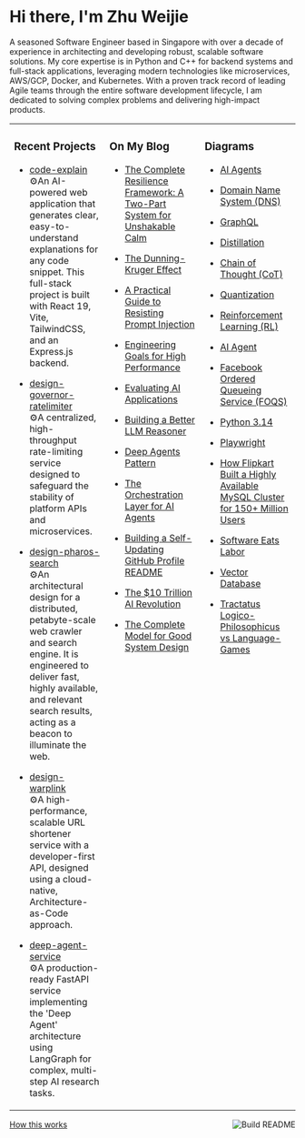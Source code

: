 # Hi there, I'm Zhu Weijie

A seasoned Software Engineer based in Singapore with over a decade of experience in architecting and developing robust, scalable software solutions. My core expertise is in Python and C++ for backend systems and full-stack applications, leveraging modern technologies like microservices, AWS/GCP, Docker, and Kubernetes. With a proven track record of leading Agile teams through the entire software development lifecycle, I am dedicated to solving complex problems and delivering high-impact products.

<table>
<tr>
<td valign="top" width="33%">

### Recent Projects
<!-- recent_projects starts -->
* [code-explain](https://github.com/zhu-weijie/code-explain)<br/>⚙️An AI-powered web application that generates clear, easy-to-understand explanations for any code snippet. This full-stack project is built with React 19, Vite, TailwindCSS, and an Express.js backend.

* [design-governor-ratelimiter](https://github.com/zhu-weijie/design-governor-ratelimiter)<br/>⚙️A centralized, high-throughput rate-limiting service designed to safeguard the stability of platform APIs and microservices.

* [design-pharos-search](https://github.com/zhu-weijie/design-pharos-search)<br/>⚙️An architectural design for a distributed, petabyte-scale web crawler and search engine. It is engineered to deliver fast, highly available, and relevant search results, acting as a beacon to illuminate the web.

* [design-warplink](https://github.com/zhu-weijie/design-warplink)<br/>⚙️A high-performance, scalable URL shortener service with a developer-first API, designed using a cloud-native, Architecture-as-Code approach.

* [deep-agent-service](https://github.com/zhu-weijie/deep-agent-service)<br/>⚙️A production-ready FastAPI service implementing the 'Deep Agent' architecture using LangGraph for complex, multi-step AI research tasks.
<!-- recent_projects ends -->

</td>
<td valign="top" width="33%">

### On My Blog
<!-- blog starts -->
* [The Complete Resilience Framework: A Two-Part System for Unshakable Calm](https://zhu-weijie.github.io/posts/2025-10-11-emotional-resilience/)

* [The Dunning-Kruger Effect](https://zhu-weijie.github.io/posts/2025-09-27-dunning-kruger-effect/)

* [A Practical Guide to Resisting Prompt Injection](https://zhu-weijie.github.io/posts/2025-09-24-resisting-prompt-injection/)

* [Engineering Goals for High Performance](https://zhu-weijie.github.io/posts/2025-09-17-high-performance/)

* [Evaluating AI Applications](https://zhu-weijie.github.io/posts/2025-09-12-evaluating-ai-applications/)

* [Building a Better LLM Reasoner](https://zhu-weijie.github.io/posts/2025-09-10-llm-reasoner/)

* [Deep Agents Pattern](https://zhu-weijie.github.io/posts/2025-09-10-deep-agents/)

* [The Orchestration Layer for AI Agents](https://zhu-weijie.github.io/posts/2025-09-01-the-orchestration-layer-for-ai-agents/)

* [Building a Self-Updating GitHub Profile README](https://zhu-weijie.github.io/posts/2025-08-31-building-a-self-updating-github-profile-readme/)

* [The $10 Trillion AI Revolution](https://zhu-weijie.github.io/posts/2025-08-31-the-ten-trillion-dollars-ai-revolution/)

* [The Complete Model for Good System Design](https://zhu-weijie.github.io/posts/2025-08-31-the-complete-model-for-good-system-design/)
<!-- blog ends -->

</td>
<td valign="top" width="33%">

### Diagrams
<!-- diagrams starts -->
* [AI Agents](https://zhu-weijie.github.io/posts/2025-10-10-ai-agents/)

* [Domain Name System (DNS)](https://zhu-weijie.github.io/posts/2025-10-10-dns/)

* [GraphQL](https://zhu-weijie.github.io/posts/2025-10-10-graphql/)

* [Distillation](https://zhu-weijie.github.io/posts/2025-10-09-distillation/)

* [Chain of Thought (CoT)](https://zhu-weijie.github.io/posts/2025-10-09-cot/)

* [Quantization](https://zhu-weijie.github.io/posts/2025-10-09-quantization/)

* [Reinforcement Learning (RL)](https://zhu-weijie.github.io/posts/2025-10-09-reinforcement-learning/)

* [AI Agent](https://zhu-weijie.github.io/posts/2025-10-09-ai-agent/)

* [Facebook Ordered Queueing Service (FOQS)](https://zhu-weijie.github.io/posts/2025-10-09-foqs/)

* [Python 3.14](https://zhu-weijie.github.io/posts/2025-10-08-python-3-14/)

* [Playwright](https://zhu-weijie.github.io/posts/2025-10-08-playwright/)

* [How Flipkart Built a Highly Available MySQL Cluster for 150+ Million Users](https://zhu-weijie.github.io/posts/2025-10-08-highly-available-mysql-cluster/)

* [Software Eats Labor](https://zhu-weijie.github.io/posts/2025-10-08-software-eats-labor/)

* [Vector Database](https://zhu-weijie.github.io/posts/2025-10-07-vector-database/)

* [Tractatus Logico-Philosophicus vs Language-Games](https://zhu-weijie.github.io/posts/2025-10-07-wittgenstein/)
<!-- diagrams ends -->

</td>
</tr>
</table>

<a href="https://github.com/zhu-weijie/zhu-weijie/actions"><img src="https://github.com/zhu-weijie/zhu-weijie/workflows/Build%20README/badge.svg" align="right" alt="Build README"></a><a href="https://zhu-weijie.github.io/posts/2025-08-31-building-a-self-updating-github-profile-readme/">How this works</a>
